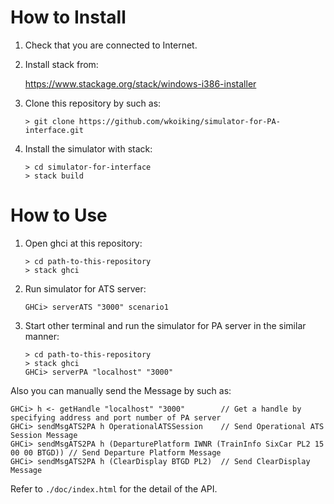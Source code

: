 ﻿# How to Install

1. Check that you are connected to Internet.

2. Install stack from:

    <https://www.stackage.org/stack/windows-i386-installer>

3. Clone this repository by such as:

    ```
    > git clone https://github.com/wkoiking/simulator-for-PA-interface.git
    ```

4. Install the simulator with stack:

    ```
    > cd simulator-for-interface
    > stack build
    ```

# How to Use

1. Open ghci at this repository:

    ```
    > cd path-to-this-repository
    > stack ghci
    ```

2. Run simulator for ATS server:

    ```
    GHCi> serverATS "3000" scenario1
    ```

3. Start other terminal and run the simulator for PA server in the similar manner:

    ```
    > cd path-to-this-repository
    > stack ghci
    GHCi> serverPA "localhost" "3000"
    ```

Also you can manually send the Message by such as:

```
GHCi> h <- getHandle "localhost" "3000"        // Get a handle by specifying address and port number of PA server
GHCi> sendMsgATS2PA h OperationalATSSession    // Send Operational ATS Session Message
GHCi> sendMsgATS2PA h (DeparturePlatform IWNR (TrainInfo SixCar PL2 15 00 00 BTGD)) // Send Departure Platform Message
GHCi> sendMsgATS2PA h (ClearDisplay BTGD PL2)  // Send ClearDisplay Message
```

Refer to `./doc/index.html` for the detail of the API.
